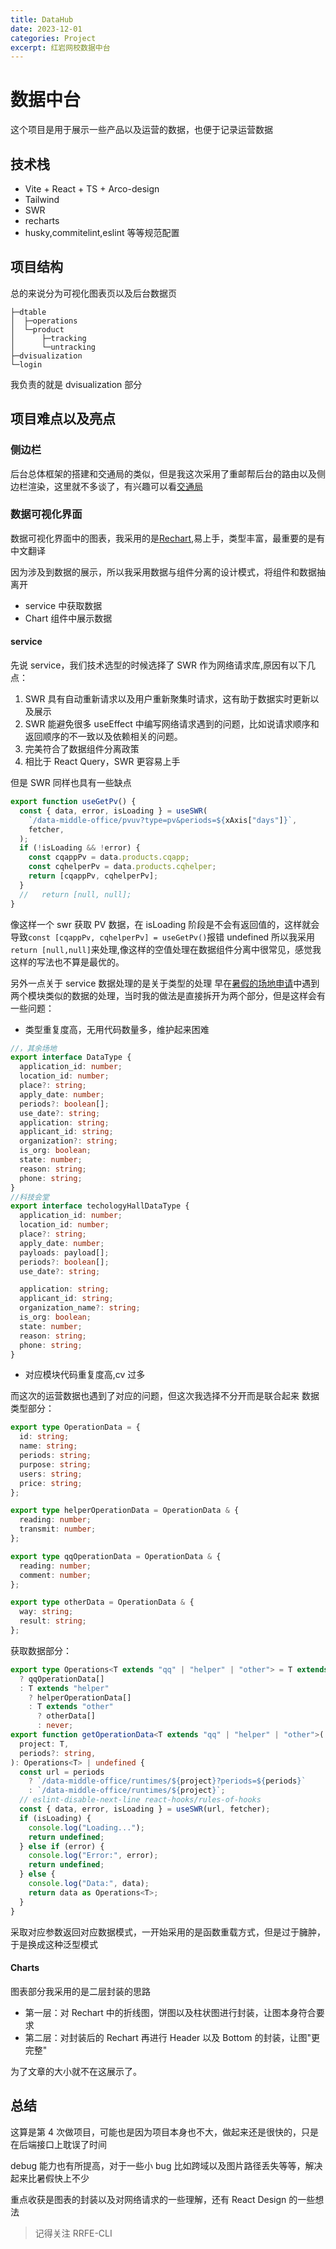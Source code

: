 ```yaml
---
title: DataHub
date: 2023-12-01
categories: Project
excerpt: 红岩网校数据中台
---
```


# 数据中台

这个项目是用于展示一些产品以及运营的数据，也便于记录运营数据

## 技术栈

- Vite + React + TS + Arco-design
- Tailwind
- SWR
- recharts
- husky,commitelint,eslint 等等规范配置

## 项目结构

总的来说分为可视化图表页以及后台数据页

```shell
├─dtable
│  ├─operations
│  └─product
│      ├─tracking
│      └─untracking
├─dvisualization
└─login
```

我负责的就是 dvisualization 部分

## 项目难点以及亮点

### 侧边栏

后台总体框架的搭建和交通局的类似，但是我这次采用了重邮帮后台的路由以及侧边栏渲染，这里就不多谈了，有兴趣可以看[交通局](https://www.yygod0120.com/2023/10/24/%E2%88%A0%E7%97%9B%E5%B1%80/)

### 数据可视化界面

数据可视化界面中的图表，我采用的是[Rechart](https://recharts.org/en-US/),易上手，类型丰富，最重要的是有中文翻译

因为涉及到数据的展示，所以我采用数据与组件分离的设计模式，将组件和数据抽离开

- service 中获取数据
- Chart 组件中展示数据

#### service

先说 service，我们技术选型的时候选择了 SWR 作为网络请求库,原因有以下几点：

1. SWR 具有自动重新请求以及用户重新聚集时请求，这有助于数据实时更新以及展示
2. SWR 能避免很多 useEffect 中编写网络请求遇到的问题，比如说请求顺序和返回顺序的不一致以及依赖相关的问题。
3. 完美符合了数据组件分离政策
4. 相比于 React Query，SWR 更容易上手

但是 SWR 同样也具有一些缺点

```typescript
export function useGetPv() {
  const { data, error, isLoading } = useSWR(
    `/data-middle-office/pvuv?type=pv&periods=${xAxis["days"]}`,
    fetcher,
  );
  if (!isLoading && !error) {
    const cqappPv = data.products.cqapp;
    const cqhelperPv = data.products.cqhelper;
    return [cqappPv, cqhelperPv];
  }
  //   return [null, null];
}
```

像这样一个 swr 获取 PV 数据，在 isLoading 阶段是不会有返回值的，这样就会导致`const [cqappPv, cqhelperPv] = useGetPv()`报错 undefined
所以我采用`return [null,null]`来处理,像这样的空值处理在数据组件分离中很常见，感觉我这样的写法也不算是最优的。

另外一点关于 service 数据处理的是关于类型的处理
早在[暑假的场地申请](https://www.yygod0120.com/2023/09/18/TheFirstRedrockProject/)中遇到两个模块类似的数据的处理，当时我的做法是直接拆开为两个部分，但是这样会有一些问题：

- 类型重复度高，无用代码数量多，维护起来困难

```ts
//，其余场地
export interface DataType {
  application_id: number;
  location_id: number;
  place?: string;
  apply_date: number;
  periods?: boolean[];
  use_date?: string;
  application: string;
  applicant_id: string;
  organization?: string;
  is_org: boolean;
  state: number;
  reason: string;
  phone: string;
}
//科技会堂
export interface techologyHallDataType {
  application_id: number;
  location_id: number;
  place?: string;
  apply_date: number;
  payloads: payload[];
  periods?: boolean[];
  use_date?: string;

  application: string;
  applicant_id: string;
  organization_name?: string;
  is_org: boolean;
  state: number;
  reason: string;
  phone: string;
}
```

- 对应模块代码重复度高,cv 过多

而这次的运营数据也遇到了对应的问题，但这次我选择不分开而是联合起来
数据类型部分：

```ts
export type OperationData = {
  id: string;
  name: string;
  periods: string;
  purpose: string;
  users: string;
  price: string;
};

export type helperOperationData = OperationData & {
  reading: number;
  transmit: number;
};

export type qqOperationData = OperationData & {
  reading: number;
  comment: number;
};

export type otherData = OperationData & {
  way: string;
  result: string;
};
```

获取数据部分：

```ts
export type Operations<T extends "qq" | "helper" | "other"> = T extends "qq"
  ? qqOperationData[]
  : T extends "helper"
    ? helperOperationData[]
    : T extends "other"
      ? otherData[]
      : never;
export function getOperationData<T extends "qq" | "helper" | "other">(
  project: T,
  periods?: string,
): Operations<T> | undefined {
  const url = periods
    ? `/data-middle-office/runtimes/${project}?periods=${periods}`
    : `/data-middle-office/runtimes/${project}`;
  // eslint-disable-next-line react-hooks/rules-of-hooks
  const { data, error, isLoading } = useSWR(url, fetcher);
  if (isLoading) {
    console.log("Loading...");
    return undefined;
  } else if (error) {
    console.log("Error:", error);
    return undefined;
  } else {
    console.log("Data:", data);
    return data as Operations<T>;
  }
}
```

采取对应参数返回对应数据模式，一开始采用的是函数重载方式，但是过于臃肿，于是换成这种泛型模式

#### Charts

图表部分我采用的是二层封装的思路

- 第一层：对 Rechart 中的折线图，饼图以及柱状图进行封装，让图本身符合要求
- 第二层：对封装后的 Rechart 再进行 Header 以及 Bottom 的封装，让图"更完整"

为了文章的大小就不在这展示了。

## 总结

这算是第 4 次做项目，可能也是因为项目本身也不大，做起来还是很快的，只是在后端接口上耽误了时间

debug 能力也有所提高，对于一些小 bug 比如跨域以及图片路径丢失等等，解决起来比暑假快上不少

重点收获是图表的封装以及对网络请求的一些理解，还有 React Design 的一些想法

> 记得关注 RRFE-CLI
